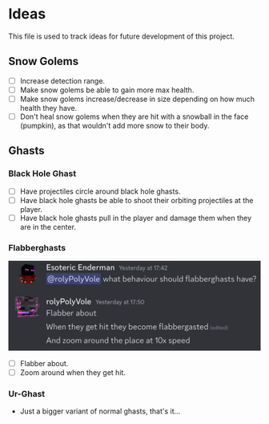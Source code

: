 # Ideas

This file is used to track ideas for future development of this project.

## Snow Golems

- [ ] Increase detection range.
- [ ] Make snow golems be able to gain more max health.
- [ ] Make snow golems increase/decrease in size depending on how much health they have.
- [ ] Don't heal snow golems when they are hit with a snowball in the face (pumpkin), as that wouldn't add more snow to their body.

## Ghasts

### Black Hole Ghast

- [ ] Have projectiles circle around black hole ghasts.
- [ ] Have black hole ghasts be able to shoot their orbiting projectiles at the player.
- [ ] Have black hole ghasts pull in the player and damage them when they are in the center.

### Flabberghasts

![Flabberghasts](assets/ideas/Flabberghasts.png)

- [ ] Flabber about.
- [ ] Zoom around when they get hit.

### Ur-Ghast

- Just a bigger variant of normal ghasts, that's it...
